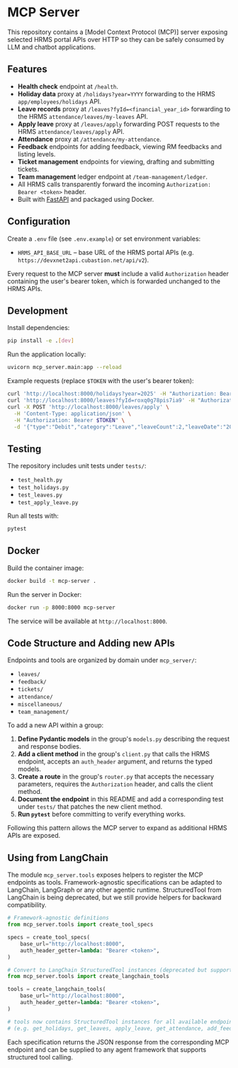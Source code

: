 # MCP Server

This repository contains a [Model Context Protocol (MCP)] server exposing selected HRMS portal APIs over HTTP so they can be safely consumed by LLM and chatbot applications.

## Features

- **Health check** endpoint at `/health`.
- **Holiday data** proxy at `/holidays?year=YYYY` forwarding to the HRMS `app/employees/holidays` API.
- **Leave records** proxy at `/leaves?fyId=<financial_year_id>` forwarding to the HRMS `attendance/leaves/my-leaves` API.
- **Apply leave** proxy at `/leaves/apply` forwarding POST requests to the HRMS `attendance/leaves/apply` API.
- **Attendance** proxy at `/attendance/my-attendance`.
- **Feedback** endpoints for adding feedback, viewing RM feedbacks and listing levels.
- **Ticket management** endpoints for viewing, drafting and submitting tickets.
- **Team management** ledger endpoint at `/team-management/ledger`.
- All HRMS calls transparently forward the incoming `Authorization: Bearer <token>` header.
- Built with [FastAPI](https://fastapi.tiangolo.com/) and packaged using Docker.

## Configuration

Create a `.env` file (see `.env.example`) or set environment variables:

- `HRMS_API_BASE_URL` – base URL of the HRMS portal APIs (e.g. `https://devxnet2api.cubastion.net/api/v2`).

Every request to the MCP server **must** include a valid `Authorization` header containing the user's bearer token, which is forwarded unchanged to the HRMS APIs.

## Development

Install dependencies:

```bash
pip install -e .[dev]
```

Run the application locally:

```bash
uvicorn mcp_server.main:app --reload
```

Example requests (replace `$TOKEN` with the user's bearer token):

```bash
curl 'http://localhost:8000/holidays?year=2025' -H "Authorization: Bearer $TOKEN"
curl 'http://localhost:8000/leaves?fyId=roxq0g78pis7ia9' -H "Authorization: Bearer $TOKEN"
curl -X POST 'http://localhost:8000/leaves/apply' \
  -H 'Content-Type: application/json' \
  -H "Authorization: Bearer $TOKEN" \
  -d '{"type":"Debit","category":"Leave","leaveCount":2,"leaveDate":"2025-08-24","comments":"Not feeling well","status":"Pending Approval"}'
```

## Testing

The repository includes unit tests under `tests/`:

- `test_health.py`
- `test_holidays.py`
- `test_leaves.py`
- `test_apply_leave.py`

Run all tests with:

```bash
pytest
```

## Docker

Build the container image:

```bash
docker build -t mcp-server .
```

Run the server in Docker:

```bash
docker run -p 8000:8000 mcp-server
```

The service will be available at `http://localhost:8000`.

## Code Structure and Adding new APIs

Endpoints and tools are organized by domain under `mcp_server/`:

- `leaves/`
- `feedback/`
- `tickets/`
- `attendance/`
- `miscellaneous/`
- `team_management/`

To add a new API within a group:

1. **Define Pydantic models** in the group's `models.py` describing the request and response bodies.
2. **Add a client method** in the group's `client.py` that calls the HRMS endpoint, accepts an `auth_header` argument, and returns the typed models.
3. **Create a route** in the group's `router.py` that accepts the necessary parameters, requires the `Authorization` header, and calls the client method.
4. **Document the endpoint** in this README and add a corresponding test under `tests/` that patches the new client method.
5. **Run `pytest`** before committing to verify everything works.

Following this pattern allows the MCP server to expand as additional HRMS APIs are exposed.

## Using from LangChain

The module `mcp_server.tools` exposes helpers to register the MCP endpoints as
tools.  Framework-agnostic specifications can be adapted to LangChain,
LangGraph or any other agentic runtime. StructuredTool from LangChain is being
deprecated, but we still provide helpers for backward compatibility.

```python
# Framework-agnostic definitions
from mcp_server.tools import create_tool_specs

specs = create_tool_specs(
    base_url="http://localhost:8000",
    auth_header_getter=lambda: "Bearer <token>",
)

# Convert to LangChain StructuredTool instances (deprecated but supported)
from mcp_server.tools import create_langchain_tools

tools = create_langchain_tools(
    base_url="http://localhost:8000",
    auth_header_getter=lambda: "Bearer <token>",
)

# tools now contains StructuredTool instances for all available endpoints
# (e.g. get_holidays, get_leaves, apply_leave, get_attendance, add_feedback, get_tickets, ...)
```

Each specification returns the JSON response from the corresponding MCP
endpoint and can be supplied to any agent framework that supports structured
tool calling.
